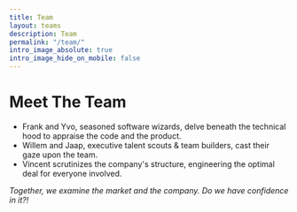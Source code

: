 ```yaml
---
title: Team
layout: teams
description: Team
permalink: "/team/"
intro_image_absolute: true
intro_image_hide_on_mobile: false
---
```


# Meet The Team

- Frank and Yvo, seasoned software wizards, delve beneath the technical hood to appraise the code and the product.
- Willem and Jaap, executive talent scouts & team builders, cast their gaze upon the team.
- Vincent scrutinizes the company's structure, engineering the optimal deal for everyone involved.

_*Together, we examine the market and the company. Do we have confidence in it?!*_